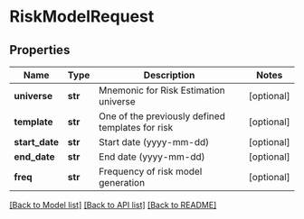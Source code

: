 # RiskModelRequest

## Properties
Name | Type | Description | Notes
------------ | ------------- | ------------- | -------------
**universe** | **str** | Mnemonic for Risk Estimation universe | [optional] 
**template** | **str** | One of the previously defined templates for risk | [optional] 
**start_date** | **str** | Start date (yyyy-mm-dd) | [optional] 
**end_date** | **str** | End date (yyyy-mm-dd) | [optional] 
**freq** | **str** | Frequency of risk model generation | [optional] 

[[Back to Model list]](../README.md#documentation-for-models) [[Back to API list]](../README.md#documentation-for-api-endpoints) [[Back to README]](../README.md)



